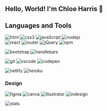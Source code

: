 ## Hello, World! I'm Chloe Harris 👋

## Languages and Tools 
![html](https://img.shields.io/badge/HTML5-E34F26?style=for-the-badge&logo=html5&logoColor=white)
![css3](https://img.shields.io/badge/CSS3-1572B6?style=for-the-badge&logo=css3&logoColor=white)
![javaScript](https://img.shields.io/badge/JavaScript-323330?style=for-the-badge&logo=javascript&logoColor=F7DF1E)
![nodejs](https://img.shields.io/badge/Node.js-339933?style=for-the-badge&logo=nodedotjs&logoColor=white)
<br>
![react](https://img.shields.io/badge/React-20232A?style=for-the-badge&logo=react&logoColor=61DAFB)
![router](https://img.shields.io/badge/React_Router-CA4245?style=for-the-badge&logo=react-router&logoColor=white)
![jQuery](https://img.shields.io/badge/jQuery-0769AD?style=for-the-badge&logo=jquery&logoColor=white)
![npm](https://img.shields.io/badge/npm-CB3837?style=for-the-badge&logo=npm&logoColor=white)

![bootstrap](https://img.shields.io/badge/Bootstrap-563D7C?style=for-the-badge&logo=bootstrap&logoColor=white)
![handlebars](https://img.shields.io/badge/Handlebars.js-f0772b?style=for-the-badge&logo=handlebarsdotjs&logoColor=black)


![git](https://img.shields.io/badge/GIT-E44C30?style=for-the-badge&logo=git&logoColor=white)
![vscode](https://img.shields.io/badge/Visual_Studio_Code-0078D4?style=for-the-badge&logo=visual%20studio%20code&logoColor=white)
![codepen](https://img.shields.io/badge/Codepen-000000?style=for-the-badge&logo=codepen&logoColor=white)
<br>

![netlify](https://img.shields.io/badge/Netlify-00C7B7?style=for-the-badge&logo=netlify&logoColor=white)
![heroku](https://img.shields.io/badge/Heroku-430098?style=for-the-badge&logo=heroku&logoColor=white)
<br>

### Design
![figma](https://img.shields.io/badge/Figma-F24E1E?style=for-the-badge&logo=figma&logoColor=white)
![canva](https://img.shields.io/badge/Canva-%2300C4CC.svg?&style=for-the-badge&logo=Canva&logoColor=white)
![illustrator](https://img.shields.io/badge/Adobe%20Illustrator-FF9A00?style=for-the-badge&logo=adobe%20illustrator&logoColor=white)
![indesign](https://img.shields.io/badge/Adobe%20InDesign-FF3366?style=for-the-badge&logo=Adobe%20InDesign&logoColor=white)




![stats](https://github-readme-stats.vercel.app/api?username=chloeharris1)


<!--
**chloeharris1/chloeharris1** is a ✨ _special_ ✨ repository because its `README.md` (this file) appears on your GitHub profile.

Here are some ideas to get you started:

- 🔭 I’m currently working on ...
- 🌱 I’m currently learning ...
- 👯 I’m looking to collaborate on ...
- 🤔 I’m looking for help with ...
- 💬 Ask me about ...
- 📫 How to reach me: ...
- 😄 Pronouns: ...
- ⚡ Fun fact: ...
-->
